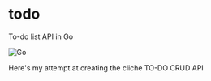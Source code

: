 # todo
To-do list API in Go

![Go](https://github.com/thealamu/todo/workflows/Go/badge.svg?branch=master)

Here's my attempt at creating the cliche TO-DO CRUD API
